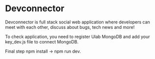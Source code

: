 # Devconnector

Devconnector is full stack social web application where developers can meet with each other, discuss about bugs, tech news and more! 

To check application, you need to register Ulab MongoDB and add your key_dev.js file to connect MongoDB. 

Final step npm install -> npm run dev. 
